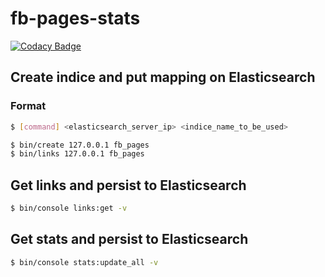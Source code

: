 # fb-pages-stats

[![Codacy Badge](https://api.codacy.com/project/badge/Grade/0714cae47bcc42fda5b6abfeebc65e0a)](https://www.codacy.com/app/mehmet/fb-pages-stats?utm_source=github.com&utm_medium=referral&utm_content=mkorkmaz/fb-pages-stats&utm_campaign=badger)

## Create indice and put mapping on Elasticsearch

### Format
```bash
$ [command] <elasticsearch_server_ip> <indice_name_to_be_used>
```

```bash
$ bin/create 127.0.0.1 fb_pages 
$ bin/links 127.0.0.1 fb_pages 
```

## Get links and persist to Elasticsearch

```bash
$ bin/console links:get -v 
```

## Get stats and persist to Elasticsearch

```bash
$ bin/console stats:update_all -v 
```
